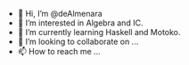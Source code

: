 - 👋 Hi, I’m @deAlmenara
- 👀 I’m interested in Algebra and IC.
- 🌱 I’m currently learning Haskell and Motoko.
- 💞️ I’m looking to collaborate on ...
- 📫 How to reach me ...

<!---
deAlmenara/deAlmenara is a ✨ special ✨ repository because its `README.md` (this file) appears on your GitHub profile.
You can click the Preview link to take a look at your changes.
--->
